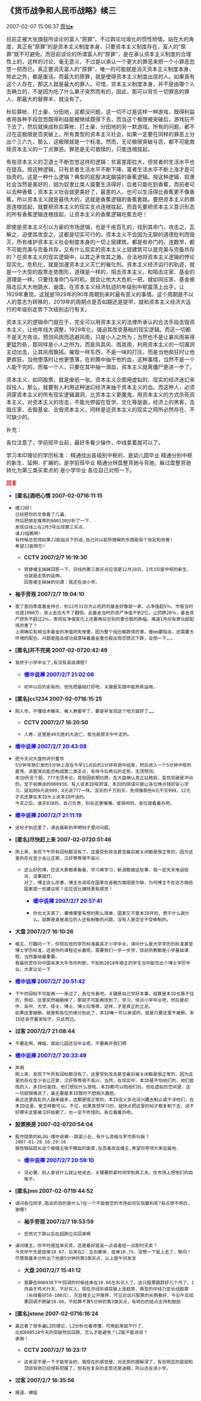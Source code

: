 ## 《货币战争和人民币战略》续三
2007-02-07 15:06:37
[原址▸](http://www.fxgan.com/chan_time/2007_01_06/463.htm)



 
 
 目前正被大张旗鼓所谈论的富人“原罪”，不过舆论垃圾化的惯性矫情。站在大的角度，真正有“原罪”的是资本主义制度本身，只要资本主义制度存在，富人的“原罪”就不可避免。而目前谈论的所谓富人的“原罪”，是在承认资本主义制度的合理性上的，这样的讨论，毫无意义，不过是以承认一个更大的罪恶来把一个小罪恶忽悠一把而已。真正要消灭富人的“原罪”，唯一的可能就是消灭资本主义制度本身，除此之外，都是废话。而最大的原罪，就是使得资本主义制度出现的人。如果真有这个人存在，那这人就是最大的罪人。可惜，资本主义制度本身，并不是由哪个人去确立的，不是因为吃了什么果子突然而有的，因此，那可以背负一切罪恶的罪人，那最大的替罪羊，就没有了。
 
 秋后算帐、打土豪、分田地，这都没问题，这一切不过是这样一种游戏，既得利益者用各种手段忽悠既得利益能被继续既得下去，而当这个极限被突破后，游戏玩不下去了，然后就换成秋后算帐、打土豪、分田地的另一款游戏。所有的问题，都不过在这极限是否突破上。所有类型的资本主义社会，如果一定要在同样的罪恶上分出个三六九，那么，这极限就是一个标准。然而，无论极限突破与否，都不可能救赎资本主义的一丁点罪恶。罪恶是无可救赎的，只能连根拔起。
 
 有些资本主义的卫道士不断忽悠这样的逻辑：贫富差距拉大，但贫者的生活水平也在提高。按这种逻辑，只有贫者生活水平不断下降，富者生活水平不断上涨才是可指责的。这是一种什么逻辑？典型的屁股决定脑袋的香蕉逻辑。按这种逻辑，奴隶社会当然是美好的，因为奴隶比类人猿要生活得好，后者只能吃到香蕉，而前者可以去种香蕉；资本主义社会就更美好了，最差的人，也可以生活得比香蕉更不像香蕉，所以资本主义就是最伟大的，这就是香蕉逻辑的香蕉套路。要把资本主义的罪恶连根拔起，就要把资本主义的现实支点连根拔起，而首先要把资本主义意识形态的所有香蕉逻辑连根拔起，让资本主义的香蕉逻辑吃蕉去吧！
 
 即使是资本主义引以为豪的市场逻辑，也是千疮百孔的，找到其命门，攻击之，瓦解之，迫使其改变之，这都是切实可行的。资本主义不会因为无聊的道德批判而毁灭，所有维护资本主义社会制度本身的一切上层建筑，都是有命门的。连数学，都不可能完美与完备共存，又有什么现实的资本主义上层建筑可以是完美与完备共存的？在资本主义的现实逻辑中，以其之矛攻其之盾，合法地将资本主义逻辑的悖论现实化、危机化，就是加速资本主义灭亡的催化剂。资本主义经济运行的轨迹，就是一个大型的股票走势图形，道理是一样的，阻击资本主义，和阻击庄家、基金的道理是一样。只要找准命门与时机，就会让他大大危机一把，就如同庄家、基金被阻击后大大地跳水、崩盘。在资本主义经济轨迹的年级别中枢震荡上出手，让1929年重现，这就是1929年的90年周期到来时最有意义的事情。这个周期是不以人的意志为转移的，2019年的周期点是否如期还是提早，就和资本主义经济大运行的年级别走势下次级别运行有关。
 
 资本主义的逻辑命门就在于，完全可以用资本主义的法律所承认的合法手段击毁资本主义，让他年线大调整，1929年化，强迫其改变基础的现实逻辑。而这一切都不是天方夜谈。预测风雨而逃避风雨，只是小人之所为；当然也不是让暴风雨来得更猛烈些，那同样是小人之所为。而是风其风、雨其雨，利用资本主义的一切漏洞主动出击，让其风雨飘摇。摧毁一样东西，不是一味的打压，而是当他疯狂时让他更疯狂，当他堕落时让他更堕落，在折腾中抽干他的血，这种事情，当然不是一个人能干完的，而每一个人，只要在其中抽一滴血，资本主义就离僵尸更进一步了。
 
 资本主义，如同股票，就是废纸一张。资本主义企图用虚拟的、现实的经济迷幻来奴役人，那么，就要有人利用这种迷幻经济来抽干资本主义的血。而这种人，必须洞穿资本主义的所有现实逻辑漏洞，比资本主义更魔鬼，用资本主义的方式杀死资本主义。对资本主义的攻击，不能光停留在哲学、文化等层面，经济上的黑客，击毁庄家、击毁基金、击毁资本主义，同样是这资本主义的现实之网所必然存在、不可缺少的。
 
 补充：
 
 
  各位注意了，学前班毕业前，最好多看少操作，中线拿着就可以了。
 
 
  
 
 
  学习本ID理论的学历标准：
    精通找出各级别中枢的，是幼儿圆毕业
    精通分别中枢的新生、延伸、扩展的，是学前班毕业
    精通分辨盘整背驰与背驰，躲过盘整背驰转化为第三类买卖点的
    是小学毕业
    各位自己对照一下。
 


 





<font color='red'>**回复**</font>


- **[匿名]酒吧心情 2007-02-0716:11:15**
- ```
  缠JJ好!
  已经把你的文章看了几遍.
  然后把朋友推荐的600130分析了一下.
  发现日线上在2月3号出现第三买点.
  请JJ指教啊!
  有时候总觉得如果JJ能指点下的话,自己对以前所理解的东西能有个肯定和改善!
  希望JJ能帮忙!
  ```
   - **CCTV 2007/2/7 16:19:30**
   - ```
     我替楼主妹妹回答一下，日线的第三类买点应该是12月28日，2月3日是中枢的新生，也就是走势的延伸。
     回答楼主妹妹的功课：我还在读小学。
     ```
- **袖手旁观 2007/2/7 19:04:10**
- ```
  查了查四季度基金持仓，到12月31日为止吃药的基金好像就一家，占净值超5％，市值当时也就1000万，涨上去后大不了翻倍。此基金当时的资产净值不到2亿。让药跌20％，基金资产损失不超过2％，表现在净值变化上还要再综合别的重仓股的跌幅。难道1月份有家伙超配得厉害了？
  上周确实有相当多基金的净值损失惨重，因为整个组合都跌得厉害。缠mm要阻击，还需要大环境的配合。问题是阻击成功就意味着基金重仓股出现恐慌式下跌，设想一下。。。
  ```
- **[匿名]并不完美 2007-02-0720:42:49**
- ```
  我终于小学毕业了,有没有高级课程?
  ```
   - <font color='blue'>**缠中说禅 2007/2/7 21:02:06**</font>
   - ```
     初中以后的会有的，但先把基础打好吧，关键是实践中能熟练运用。
     ```
- **[匿名]cc1234 2007-02-0716:15:25**
- ```
  刚入市，不懂技术瞎买，被人寿套牢了，要是早发现这个地方就好了……
  ```
   - **CCTV 2007/2/7 16:20:50**
   - ```
     人寿，这里是49元胜利大逃亡，我也是那天中午走的。
     ```
- <font color='blue'>**缠中说禅 2007/2/7 20:43:08**</font>
- ```
  把今天对大盘的评价重写
  5分钟背驰引发的5分钟上涨在今早11点后的1分钟背驰中结束，然后进入一个5分钟中枢的震荡，该震荡后能否构成第二类买点，有待今后两日的走势，无须预测。
  本ID所言个股，777无须多论，其他因前期抗跌，在大盘确认真正站稳前，盲目突破是冲动的。至于前晚说的000938，有人说本ID有阴谋，本ID的阴谋只是让各位挣点钱好安心学习，就如同6元说999，8元说777一样。没买的千万别买，免得像那些6元不买999，12元才买还算在本ID头上说本ID坏话的。
  今天之后，谁买938的，自己负责，别在这里嚷嚷，爱胡闹的，各位就看着办吧。
  ```
- <font color='blue'>**缠中说禅 2007/2/7 21:11:19**</font>
- ```
  这帖子到这里了，请去最新的声明帖子里问问题。
  ```
- **[匿名]尽快赶上来 2007-02-0720:51:46**
- ```
  刚上来，发现下午所有回帖都没有了。这里受到攻击甚至最后被关闭都是很正常的，因为这里的存在至少会让庄家、汉奸等等很不高兴
  ```
   - ```
     这么好的博，应该大家都来看看，学习再学习，新浪敢做这些事，我一定天天电话投诉，没事就打。
     对了，博主这么厉害，博主也说现在国家在金融方面很是欠缺，为何博主不在这方面给国家提一些建议呢？这应该比赚钱更有感觉！
     ```
      - <font color='blue'>**缠中说禅 2007/2/7 20:57:41**</font>
      - ```
        你也太天真了，事情哪里有想的那么简单，国家又不是本ID开的，想干什么就什么。就算是身居高位的人还有制衡的问题，没有人是完全不受牵制的。
        ```
- **大盘 2007/2/7 16:10:26**
- ```
  楼主，打趣问一下，你现在给的学历标准最高才小学毕业，请问什么是大学学历的标准甚至博士学历标准，还是你的课程还长着呢，需要我们一步一步学，目前所教都是小学基础课程，当然基础最重要。
  我最欣赏你对中国未来大牛市的判断，不知到2018年楼主的学生当中能否出个博士学历毕业，大家议论一下
  ```
- <font color='blue'>**缠中说禅 2007/2/7 20:51:42**</font>
- ```
  下午的回帖不可能再一一来过了，各位先看吧。关键是自己学好本事，就算是本ID也靠不住的，例如，这里突然被删掉了，那就不可能再找到了。学习，快点小学毕业吧，然后是初中、高中、大学、硕士、博士、博士后等等，这样，才是真正的立足。
  如果这里被删，就是和各位的缘分到此了，本ID唯一可以承诺的，就是只要这里不被删，本ID还会尽量发帖子，只此而已。
  ```
- **过客 2007/2/7 21:08:44**
- ```
  不要走啊，禅姐，我幼儿园还没毕业呢，不要离开我们啊
  ```
- <font color='blue'>**缠中说禅 2007/2/7 20:33:49**</font>
- ```
  声明
  刚上来，发现下午所有回帖都没有了。这里受到攻击甚至最后被关闭都是很正常的，因为这里的存在至少会让庄家、汉奸等等很不高兴，当然，在现实中，本ID是不怕他们的，他们能找的人，本ID也能找，他们想玩什么游戏，本ID都可以陪他们玩，但在虚拟的空间里，这一切就很难说了，最主要是本ID暂时不想抛头露脸。
  最近这里捣乱的人越来越多，这都是很正常的，本ID没义务也没兴趣去制止或干涉他们，在本ID这里，爱怎样都可以。不过，如果真想学习的，就快点把这里的帖子都复制下去，说不好哪天这里被汉奸给删了，也一定不奇怪的。各位看着办吧。
  ```
- **股票换房 2007-02-0720:54:04**
- ```
  股市提款的BLOG:缠中说禅--跳梁小丑，有什么资格与罗杰斯叫板？
  2007-01-28 16:29:16
  报告锅贴班长这个被缠主吸干精血的面首,在恶毒攻击缠主,希望你带领大家去扁他.
  ```
   - <font color='blue'>**缠中说禅 2007/2/7 20:59:10**</font>
   - ```
     没必要，别人爱说什么就让他说去，关键要抓紧时间学到真工夫，在市场上把他们的血吸干。
     ```
- **[匿名]mn 2007-02-0719:44:52**
- ```
  请问各位同学,阻击的目的是什么?在一个不能做空的市场如何实现赢利呢?有点想不明白,谢哪?
  ```
   - **袖手旁观 2007/2/7 19:53:59**
   - ```
     恐慌式下跌以后在超跌位买回来啊
     ```
- ```
  请问楼主，你平时是挂单买卖，还是看好就高一点或者低一点即时买卖？
  今天中午先是挂单10.67，后来在2：左右撤单，挂单10.75，没想一下就上去了，郁闷！
  尽管我基本分析出了他是5分钟的第3类买点，以上是午间发言
  ```
   - **大盘 2007/2/7 15:41:12**
   - ```
     我要在000938下午回调的时候挂单在10.66左右买入了，这只股票跟踪好几个月了，1月由于鸡犬升天，不好买入，现在月线形成突破上涨趋势，典型的中线乃至长线股票（长线看好50-100元），况且楼主公开推荐，可见对这只股票的长期看好，今日午后如果回调不跌破10.66，不知算不算5分钟的第3类买点，有明白的给点支持和鼓励
     ```
- **[匿名]stone 2007-02-0716:16:24**
- ```
  最近看了很多遍LZ的理论，LZ分析也看得懂，可用起来就不行了，
  比如600518今天的突破然后回跌，怎么才能避免？LZ能不能说说？
  谢谢！
  ```
   - **CCTV 2007/2/7 16:23:17**
   - ```
     这肯定不是一下子能学会的，我现在的感觉是，对走势的理解深了，有些明显的底部和顶部背驰已经很有把握了，但有些复杂的走势还是迷糊，所以还在读小学。
     ```
- **过客 2007/2/7 16:35:56**
- ```
  报道，禅姐
  ```

